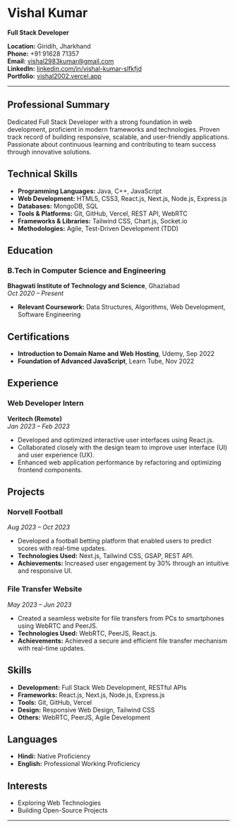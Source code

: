 # Vishal Kumar

**Full Stack Developer**

**Location:** Giridih, Jharkhand  
**Phone:** +91 91628 71357  
**Email:** [vishal2983kumar@gmail.com](mailto:vishal2983kumar@gmail.com)  
**LinkedIn:** [linkedin.com/in/vishal-kumar-slfkfjd](https://linkedin.com/in/vishal-kumar-slfkfjd)  
**Portfolio:** [vishal2002.vercel.app](https://vishal2002.vercel.app)

---

## **Professional Summary**

Dedicated Full Stack Developer with a strong foundation in web development, proficient in modern frameworks and technologies. Proven track record of building responsive, scalable, and user-friendly applications. Passionate about continuous learning and contributing to team success through innovative solutions.

## **Technical Skills**

-   **Programming Languages:** Java, C++, JavaScript
-   **Web Development:** HTML5, CSS3, React.js, Next.js, Node.js, Express.js
-   **Databases:** MongoDB, SQL
-   **Tools & Platforms:** Git, GitHub, Vercel, REST API, WebRTC
-   **Frameworks & Libraries:** Tailwind CSS, Chart.js, Socket.io
-   **Methodologies:** Agile, Test-Driven Development (TDD)

## **Education**

### B.Tech in Computer Science and Engineering

**Bhagwati Institute of Technology and Science**, Ghaziabad  
_Oct 2020 – Present_

-   **Relevant Coursework:** Data Structures, Algorithms, Web Development, Software Engineering

## **Certifications**

-   **Introduction to Domain Name and Web Hosting**, Udemy, Sep 2022
-   **Foundation of Advanced JavaScript**, Learn Tube, Nov 2022

## **Experience**

### Web Developer Intern

**Veritech (Remote)**  
_Jan 2023 – Feb 2023_

-   Developed and optimized interactive user interfaces using React.js.
-   Collaborated closely with the design team to improve user interface (UI) and user experience (UX).
-   Enhanced web application performance by refactoring and optimizing frontend components.

## **Projects**

### Norvell Football

_Aug 2023 – Oct 2023_

-   Developed a football betting platform that enabled users to predict scores with real-time updates.
-   **Technologies Used:** Next.js, Tailwind CSS, GSAP, REST API.
-   **Achievements:** Increased user engagement by 30% through an intuitive and responsive UI.

### File Transfer Website

_May 2023 – Jun 2023_

-   Created a seamless website for file transfers from PCs to smartphones using WebRTC and PeerJS.
-   **Technologies Used:** WebRTC, PeerJS, React.js.
-   **Achievements:** Achieved a secure and efficient file transfer mechanism with real-time updates.

## **Skills**

-   **Development:** Full Stack Web Development, RESTful APIs
-   **Frameworks:** React.js, Next.js, Node.js, Express.js
-   **Tools:** Git, GitHub, Vercel
-   **Design:** Responsive Web Design, Tailwind CSS
-   **Others:** WebRTC, PeerJS, Agile Development

## **Languages**

-   **Hindi:** Native Proficiency
-   **English:** Professional Working Proficiency

## **Interests**

-   Exploring Web Technologies
-   Building Open-Source Projects

---
